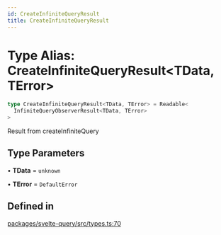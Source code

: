 ```yaml
---
id: CreateInfiniteQueryResult
title: CreateInfiniteQueryResult
---
```


# Type Alias: CreateInfiniteQueryResult\<TData, TError\>

```ts
type CreateInfiniteQueryResult<TData, TError> = Readable<
  InfiniteQueryObserverResult<TData, TError>
>
```

Result from createInfiniteQuery

## Type Parameters

• **TData** = `unknown`

• **TError** = `DefaultError`

## Defined in

[packages/svelte-query/src/types.ts:70](https://github.com/TanStack/query/blob/main/packages/svelte-query/src/types.ts#L70)
